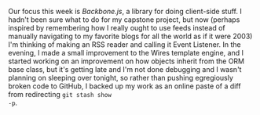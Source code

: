 Our focus this week is *Backbone.js*, a library for doing client-side stuff. I hadn't been sure what to do for my capstone project, but now (perhaps inspired by remembering how I really ought to use feeds instead of manually navigating to my favorite blogs for all the world as if it were 2003) I'm thinking of making an RSS reader and calling it Event Listener. In the evening, I made a small improvement to the Wires template engine, and I started working on an improvement on how objects inherit from the ORM base class, but it's getting late and I'm not done debugging and I wasn't planning on sleeping over tonight, so rather than pushing egregiously broken code to GitHub, I backed up my work as an online paste of a diff from redirecting <code>git stash show -p</code>.